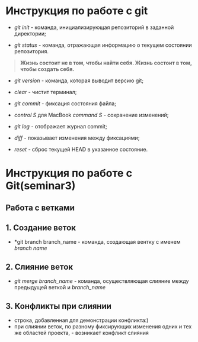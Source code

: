 
# Инструкция по работе с git


* *git init* - команда, инициализирующая репозиторий в заданной директории;

* *git status* - команда, отражающая информацию о текущем состоянии репозитория.

> **Жизнь состоит не в том, чтобы найти себя. Жизнь состоит в том, чтобы создать себя.**

* *git version* - команда, которая выводит версию git;

* *clear* -   чистит терминал;

* *git commit* - фиксация состояния файла;

* *control S* для MacBook *command S* - сохранение изменений;

* *git log* - отображает журнал  commit;

* *diff* - показывает изменения между фиксациями;

* *reset* - сброс текущей HEAD в указанное состояние.

# Инструкция по работе с Git(seminar3)
## Работа с ветками

## 1. Создание веток
* *git branch branch_name - команда, создающая вентку с именем  *branch name*

## 2. Слияние веток
* *git merge branch_name* - команда, осуществляющая слияние между предыдущей веткой и *branch_name*

## 3. Конфликты при слиянии
* строка, добавленная для демонстрации конфликта:)
* при слиянии веток, по разному фиксирующих изменения одних и тех же областей проекта, - возникает конфликт слияния




  